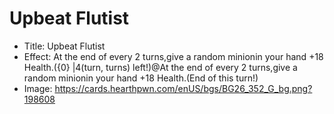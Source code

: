 # Upbeat Flutist
- Title:  Upbeat Flutist
- Effect:  At the end of every 2 turns,give a random minionin your hand +18 Health.({0} |4(turn, turns) left!)@At the end of every 2 turns,give a random minionin your hand +18 Health.(End of this turn!)
- Image:  https://cards.hearthpwn.com/enUS/bgs/BG26_352_G_bg.png?198608
